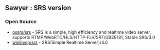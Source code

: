 ## Sawyer : SRS version




### Open Source
- [ossrs/srs](https://github.com/ossrs/srs) - SRS is a simple, high efficiency and realtime video server, supports RTMP/WebRTC/HLS/HTTP-FLV/SRT/GB28181, Stable SRS/3.0
- [winlinvip/srs](https://github.com/winlinvip/srs) - SRS(Simple Realtime Server)/4.0
